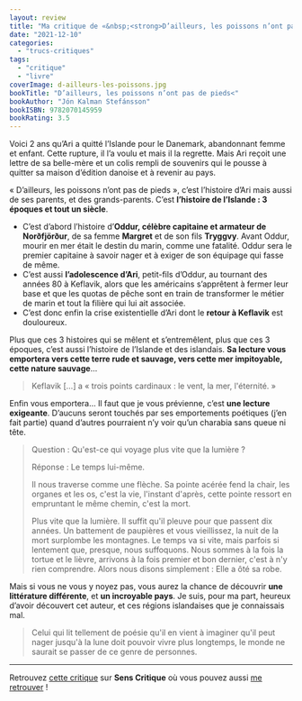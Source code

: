 ```yaml
---
layout: review
title: "Ma critique de «&nbsp;<strong>D’ailleurs, les poissons n’ont pas de pieds</strong>&nbsp;» de <em>Jón Kalman Stefánsson</em>"
date: "2021-12-10"
categories: 
  - "trucs-critiques"
tags: 
  - "critique"
  - "livre"
coverImage: d-ailleurs-les-poissons.jpg
bookTitle: "D’ailleurs, les poissons n’ont pas de pieds<"
bookAuthor: "Jón Kalman Stefánsson"
bookISBN: 9782070145959  
bookRating: 3.5
---
```


Voici 2&nbsp;ans qu’Ari a quitté l’Islande pour le Danemark, abandonnant femme et enfant. Cette rupture, il l’a voulu et mais il la regrette. Mais Ari reçoit une lettre de sa belle-mère et un colis rempli de souvenirs qui le pousse à quitter sa maison d’édition danoise et à revenir au pays.

« D’ailleurs, les poissons n’ont pas de pieds », c’est l’histoire d’Ari mais aussi de ses parents, et des grands-parents. C’est **l’histoire de l’Islande : 3 époques et tout un siècle**.

 - C’est d’abord l’histoire d’**Oddur, célèbre capitaine et armateur de Norðfjörður**, de sa femme **Margret** et de son fils **Tryggvy**. Avant Oddur, mourir en mer était le destin du marin, comme une fatalité. Oddur sera le premier capitaine à savoir nager et à exiger de son équipage qui fasse de même.
 - C’est aussi **l’adolescence d’Ari**, petit-fils d’Oddur, au tournant des années 80 à Keflavik, alors que les américains s’apprêtent à fermer leur base et que les quotas de pêche sont en train de transformer le métier de marin et tout la filière qui lui ait associée.
 - C’est donc enfin la crise existentielle d’Ari dont le **retour à Keflavik** est douloureux.

Plus que ces 3 histoires qui se mêlent et s’entremêlent, plus que ces 3 époques, c’est aussi l’histoire de l’Islande et des islandais. **Sa lecture vous emportera vers cette terre rude et sauvage, vers cette mer impitoyable, cette nature sauvage**…

<blockquote class="citation">
	<p>Keflavik […] a «&nbsp;trois points cardinaux&nbsp;: le vent, la mer, l'éternité.&nbsp;»</p>
</blockquote>

Enfin vous emportera… Il faut que je vous prévienne, c’est **une lecture exigeante**. D’aucuns seront touchés par ses emportements poétiques (j’en fait partie) quand d’autres pourraient n’y voir qu’un charabia sans queue ni tête.

<blockquote class="citation"><div>
	<p>Question : Qu'est-ce qui voyage plus vite que la lumière&nbsp;?</p>
	<p>Réponse : Le temps lui-même.</p>
	<p>Il nous traverse comme une flèche. Sa pointe acérée fend la chair, les organes et les os, c'est la vie, l'instant d'après, cette pointe ressort en empruntant le même chemin, c'est la mort.</p>
	<p>Plus vite que la lumière. Il suffit qu'il pleuve pour que passent dix années. Un battement de paupières et vous vieillissez, la nuit de la mort surplombe les montagnes. Le temps va si vite, mais parfois si lentement que, presque, nous suffoquons. Nous sommes à la fois la tortue et le lièvre, arrivons à la fois premier et bon dernier, c'est à n'y rien comprendre. Alors nous disons simplement : Elle a ôté sa robe.</p>
</div></blockquote>

Mais si vous ne vous y noyez pas, vous aurez la chance de découvrir **une littérature différente**, et **un incroyable pays**. Je suis, pour ma part, heureux d’avoir découvert cet auteur, et ces régions islandaises que je connaissais mal.

<blockquote class="citation">
	<p>Celui qui lit tellement de poésie qu'il en vient à imaginer qu'il peut nager jusqu'à la lune doit pouvoir vivre plus longtemps, le monde ne saurait se passer de ce genre de personnes.</p>
</blockquote>
 
* * *

Retrouvez [cette critique](https://www.senscritique.com/livre/D_ailleurs_les_poissons_n_ont_pas_de_pieds/critique/136986018) sur **Sens Critique** où vous pouvez aussi [me retrouver](http://www.senscritique.com/Arnaud_Malon) !
